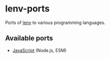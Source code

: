 # lenv-ports

Ports of [lenv](https://github.com/tyhopp/lenv) to various programming languages.

## Available ports

- [JavaScript](./js/README.md) (Node.js, ESM)
